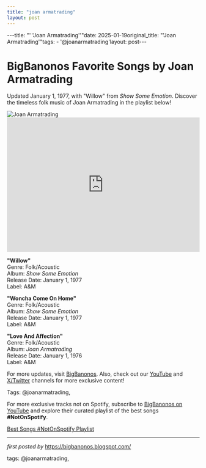 ```yaml
---
title: "joan armatrading"
layout: post
---
```

---title: "' 'Joan Armatrading''"date: 2025-01-19original_title: "'Joan Armatrading'"tags:  - '@joanarmatrading'layout: post---<!-- Title of the Post --><h1 >BigBanonos Favorite Songs by Joan Armatrading</h1> <!-- Introductory Text --><p >Updated January 1, 1977, with "Willow" from <em>Show Some Emotion</em>. Discover the timeless folk music of Joan Armatrading in the playlist below!</p> <!-- Featured Image --><div > <img src="https://i.scdn.co/image/ab67616d0000b27315ba138a939eac2c01d3508d" alt="Joan Armatrading" /></div> <!-- Spotify Embed --><div > <iframe src="https://open.spotify.com/embed/playlist/3LWQkilfLGMZ9L2MeU5Z7C?utm_source=generator" width="100%" height="352" frameborder="0" allowfullscreen="" allow="autoplay; clipboard-write; encrypted-media; fullscreen; picture-in-picture" loading="lazy"></iframe></div> <!-- Song Information --><div > <p><strong>"Willow"</strong><br> Genre: Folk/Acoustic<br> Album: <em>Show Some Emotion</em><br> Release Date: January 1, 1977<br> Label: A&M</p> <p><strong>"Woncha Come On Home"</strong><br> Genre: Folk/Acoustic<br> Album: <em>Show Some Emotion</em><br> Release Date: January 1, 1977<br> Label: A&M</p> <p><strong>"Love And Affection"</strong><br> Genre: Folk/Acoustic<br> Album: <em>Joan Armatrading</em><br> Release Date: January 1, 1976<br> Label: A&M</p></div> <!-- Footer Links --><div > <p>For more updates, visit <a href="https://bigbanonos.blogspot.com/" target="_blank">BigBanonos</a>. Also, check out our <a href="https://www.youtube.com/@BigBanonos" target="_blank">YouTube</a> and <a href="https://x.com/bigbanonos" target="_blank">X/Twitter</a> channels for more exclusive content!</p></div> <!-- Tags --><p >Tags: @joanarmatrading,</p><!--Subscribe and Playlist Links--><div>    <p>For more exclusive tracks not on Spotify, subscribe to <a href="https://www.youtube.com/@BigBanonos" target="_blank">BigBanonos on YouTube</a> and explore their curated playlist of the best songs <strong>#NotOnSpotify</strong>.</p>    <p><a href="https://www.youtube.com/playlist?list=PLtuNtuTatqI0kFahUCbtbfenC_ET5O_tr" target="_blank">Best Songs #NotOnSpotify Playlist<br /></a></p></div><hr /><p><em>first posted by</em> <a href="https://bigbanonos.blogspot.com/" rel="noopener" target="_new">https://bigbanonos.blogspot.com/</a></p><p>tags: @joanarmatrading,</p>